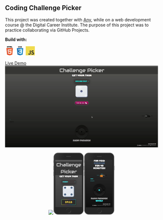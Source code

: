 ## Coding Challenge Picker

This project was created together with [Any](https://github.com/itsAnyTime), while on a web development course @ the Digital Career Institute. The purpose of this project was to practice collaborating via GitHub Projects.

**Build with:**  

<code><img height="30" src="https://raw.githubusercontent.com/github/explore/80688e429a7d4ef2fca1e82350fe8e3517d3494d/topics/html/html.png"></code>
<code><img height="30" src="https://raw.githubusercontent.com/github/explore/80688e429a7d4ef2fca1e82350fe8e3517d3494d/topics/css/css.png"></code>
<code><img height="30" src="https://raw.githubusercontent.com/github/explore/80688e429a7d4ef2fca1e82350fe8e3517d3494d/topics/javascript/javascript.png"></code>



[Live Demo](https://challenge-picker.netlify.app/#) 
<img src="assets/learnapp.gif">
<div align="center"><img src="https://media.giphy.com/media/vzC40E7x8ZiIMuJJur/giphy.gif" width="40%"><img src="assets/learnapp-phone1.png" width="20%"><img src="assets/learnapp-phone2.png" width="20%"></div>





 
